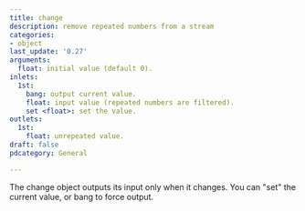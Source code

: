 ```yaml
---
title: change
description: remove repeated numbers from a stream
categories:
- object
last_update: '0.27'
arguments:
  float: initial value (default 0).
inlets:
  1st:
    bang: output current value.
    float: input value (repeated numbers are filtered).
    set <float>: set the value.
outlets:
  1st:
    float: unrepeated value.
draft: false
pdcategory: General

---
```

The change object outputs its input only when it changes. You can "set" the current value,  or bang to force output.
